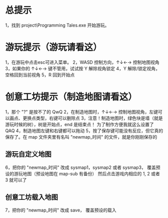 # 总提示

1，找到 project\Programming Tales.exe 开始游玩。




# 游玩提示（游玩请看这）

1，在游玩中点击esc可进入菜单。
2，WASD 控制方向，↑↓←→ 控制地图视角
3，如果你的 ↑↓←→ 键不管用，试试按 Y 解除视角锁定
4，Y 解除/锁定视角，空格回到当前视角
5，R 回到开始点




# 创意工坊提示（制造地图请看这）

1，那个 "?" 是按不了的 QwQ
2，在制造地图时，↑↓←→ 控制地图视角，左键可以画点、更换点类型，右键可以删除点
3，注意！制造地图时，绿色块是墙（就是游玩时候的树），树是开始点，end 是结束点！
	为了制作方便我就这么设置了 QAQ
4，制造地图左键和右键都可以拖动
5，按了保存键可能没有反应，但它真的保存了。在 map 文件夹里有名叫 "newmap_时间" 的文件，就是你刚刚保存的

## 游玩自定义地图
6，把你的 "newmap_时间" 改成 sysmap1，sysmap2 或者 sysmap3， 覆盖预设的游玩地图（预设地图在 map-sub 有备份）
	然后点击游戏内相应的 1, 2 或者 3 就可以了

## 创意工坊载入地图
7，把你的 "newmap_时间" 改成 save， 覆盖预设的载入
